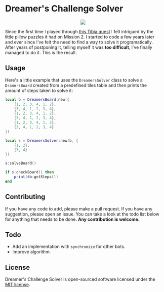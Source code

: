 # Dreamer's Challenge Solver

<p align="center"><img src ="http://i.imgur.com/eEWmUWY.gif" /></p>

Since the first time I played through [this Tibia quest](http://tibia.wikia.com/wiki/Dreamer%27s_Challenge_Quest) I felt
intrigued by the little pillow puzzles it had on Mission 2. I started to code a few years later and ever since I've felt
the need to find a way to solve it programatically. After years of postponing it, telling myself it was __too
difficult__, I've finally managed to do it. This is the result.


## Usage

Here's a little example that uses the `DreamersSolver` class to solve a `DramersBoard` created from a predefined tiles
table and then prints the amount of steps taken to solve it:

````lua
local b = DreamersBoard:new({
    {1, 2, 3, 4, 1, 2},
    {3, 4, 1, 2, 3, 4},
    {1, 2, 3, 4, 1, 2},
    {3, 4, 1, 2, 3, 4},
    {1, 2, 3, 4, 1, 2},
    {3, 4, 1, 2, 3, 4}
})

local s = DreamersSolver:new(b, {
    {1, 2},
    {3, 4}
})

s:solveBoard()

if s:checkBoard() then
    print(#b:getSteps())
end
````

## Contributing

If you have any code to add, please make a pull request. If you have any suggestion, please open an issue. You can take
a look at the todo list below for anything that needs to be done. **Any contribution is welcome.**


## Todo

- Add an implementation with `synchronize` for other bots.
- Improve algorithm.


## License

Dreamer's Challenge Solver is open-sourced software licensed under the [MIT license](http://opensource.org/licenses/MIT).
